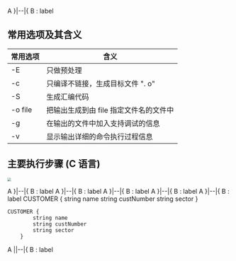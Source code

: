 A }|--|{ B : label

## 常用选项及其含义

| 常用选项    | 含义                     |
| ------- | ---------------------- |
| -E      | 只做预处理                  |
| -c      | 只编译不链接，生成目标文件 ". o"    |
| -S      | 生成汇编代码                 |
| -o file | 把输出生成到由 file 指定文件名的文件中 |
| -g      | 在输出的文件中加入支持调试的信息       |
| -v      | 显示输出详细的命令执行过程信息        |
## 主要执行步骤 (C 语言)
<img src="https://typora-birdy.oss-cn-guangzhou.aliyuncs.com/20240921204012.png" style="zoom:50%">

A }|--|{ B : label
A }|--|{ B : label
A }|--|{ B : label
A }|--|{ B : label
A }|--|{ B : label    CUSTOMER {
            string name
            string custNumber
            string sector
        }

    CUSTOMER {
            string name
            string custNumber
            string sector
        }
A ||--|{ B : label
